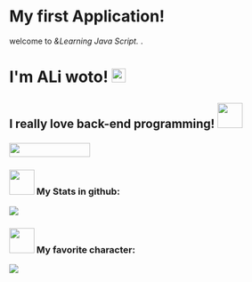 <!doctype html>
<html>
	<head>
		<link rel="stylesheet" href="https://raw.githubusercontent.com/ALiwoto/ALiwoto/main/styles/styles1.css"/>
	</head>
	<body>
		<h1> My first Application! </h1>
		<p> welcome to <i> &Learning Java Script. </i>. </p>
		<script src="https://raw.githubusercontent.com/ALiwoto/ALiwoto/main/scripts/scripts1.js"></script>
	</body>
</html>






<h1>
  I'm ALi woto!
  <img src="https://raw.githubusercontent.com/MartinHeinz/MartinHeinz/master/wave.gif" width="25px">
  <h2>
    I really love back-end programming!
    <img src="https://raw.githubusercontent.com/innng/innng/master/assets/kyubey.gif" width="45px">
   </h2>
</h1>
<h3>
  <h3 align="top">
    <img align="botom" src="https://gpvc.arturio.dev/aliwoto" width="145px" height="25">
    <h3>
      <img src="https://raw.githubusercontent.com/innng/innng/master/assets/soulgem-madoka.gif" width="45px">
       My Stats in github:
     </h3>
  </h3>
  <img align="bottom" src="https://github-readme-stats.vercel.app/api?username=aliwoto&show_icons=true&&theme=tokyonight" />
</h3>
<h3>
  <h3>
    <img src="https://raw.githubusercontent.com/innng/innng/master/assets/soulgem-mami.gif" width="45px">
    My favorite character: 
  </h3>
  <img id="Artoria_Pendoragon" align="bottom" src="https://raw.githubusercontent.com/ALiwoto/ALiwoto/main/fsn146.JPG"/>
</h3>
<!-- kyubey: https://raw.githubusercontent.com/innng/innng/master/assets/kyubey.gif -->
<!-- soulgem-homura.gif -->
<!-- soulgem-kyoko.gif  -->
<!-- soulgem-madoka.gif -->
<!-- soulgem-mami.gif  -->
<!-- soulgem-sayaka.gif  -->
